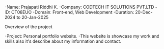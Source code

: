 -Name: Prajapati Riddhi K. 
-Company: CODTECH IT SOLUTIONS PVT.LTD 
-ID: CT08EUO
-Domain: Front-end, Web Development 
-Duration: 20-Dec-2024 to 20-Jan-2025

Overview of the project

-Project: Personal portfolio website.
-This website is showcase my work and skills also it's describe about my information and contact.
